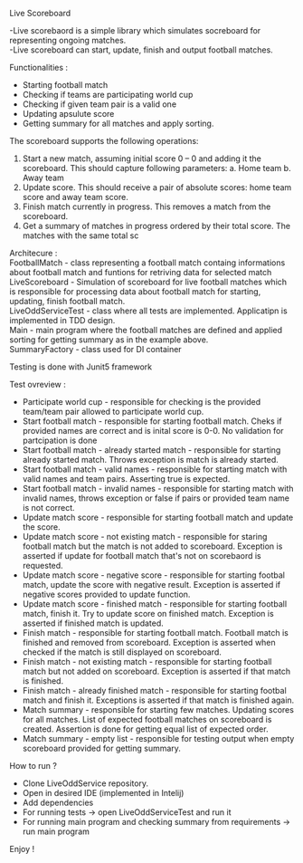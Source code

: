 Live Scoreboard

-Live scorebaord is a simple library which simulates socreboard for representing ongoing matches.<br />
-Live scoreboard can start, update, finish and output football matches.<br />

Functionalities : <br />
- Starting football match<br />
- Checking if teams are participating world cup <br />
- Checking if given team pair is a valid one <br />
- Updating apsulute score<br />
- Getting summary for all matches and apply sorting.<br />

The scoreboard supports the following operations:
1. Start a new match, assuming initial score 0 – 0 and adding it the scoreboard.
This should capture following parameters:
a. Home team
b. Away team
2. Update score. This should receive a pair of absolute scores: home team score and away
team score.
3. Finish match currently in progress. This removes a match from the scoreboard.
4. Get a summary of matches in progress ordered by their total score. The matches with the
same total sc

Architecure : <br />
FootballMatch - class representing a football match containg informations about football match and funtions for retriving data for selected match<br />
LiveScoreboard - Simulation of scoreboard for live football matches which is responsible for processing data about football match for starting, updating, finish football match.<br />
LiveOddServiceTest - class where all tests are implemented. Applicatipn is implemented in TDD design.<br />
Main - main program where the football matches are defined and applied sorting for getting summary as in the example above.<br />
SummaryFactory - class used for DI container<br />

Testing is done with Junit5 framework

Test ovreview :
- Participate world cup - responsible for checking is the provided team/team pair allowed to participate world cup.
- Start football match - responsible for starting football match. Cheks if provided names are correct and is inital score is 0-0. No validation for partcipation is done
- Start football match - already started match - responsible for starting already started match. Throws exception is match is already started.
- Start football match - valid names - responsible for starting match with valid names and team pairs. Asserting true is expected.
- Start football match - invalid names - responsible for starting match with invalid names, throws exception  or false if pairs or provided team name is not correct.
- Update match score - responsible for starting football match and update the score.
- Update match score - not existing match - responsible for staring football match but the match is not added to scoreboard. Exception is asserted if update for football match that's not on scorebaord is requested.
- Update match score - negative score - responsible for starting footbal match, update the score with negative result. Exception is asserted if negative scores provided to update function.
- Update match score - finished match - responsible for starting football match, finish it. Try to update score on finished match. Exception is asserted if finished match is updated.
- Finish match - responsible for starting football match. Football match is finished and removed from scoreboard. Exception is asserted when checked if the match is still displayed on scoreboard.
- Finish match - not existing match - responsible for starting football match but not added on scoreboard. Exception is asserted if that match is finished.
- Finish match - already finished match - responsible for starting footbal match and finish it. Exceptions is asserted if that match is finished again.
- Match summary - responsible for starting few matches. Updating scores for all matches. List of expected football matches on scoreboard is created. Assertion is done for getting equal list of expected order.
- Match summary - empty list - responsible for testing output when empty scoreboard provided for getting summary. 

How to run ?<br />
- Clone LiveOddService repository.<br />
- Open in desired IDE (implemented in Intelij)<br />
- Add dependencies<br />
- For running tests -> open LiveOddServiceTest and run it<br />
- For running main program and checking summary from requirements -> run main program<br />

Enjoy !


